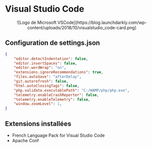 # Visual Studio Code

<center>![Logo de Microsoft VSCode](https://blog.launchdarkly.com/wp-content/uploads/2018/10/visualstudio_code-card.png)</center>

## Configuration de settings.json

```json
{
	"editor.detectIndentation": false,
	"editor.insertSpaces": false,
	"editor.wordWrap": "on",
	"extensions.ignoreRecommendations": true,
	"files.autoSave": "afterDelay",
	"git.autorefresh": false,
	"html.autoClosingTags": false,
	"php.validate.executablePath": "C:/WAMP/php/php.exe",
	"telemetry.enableCrashReporter": false,
	"telemetry.enableTelemetry": false,
	"window.zoomLevel": 1,
}
```

## Extensions installées

+ French Language Pack for Visual Studio Code
+ Apache Conf
